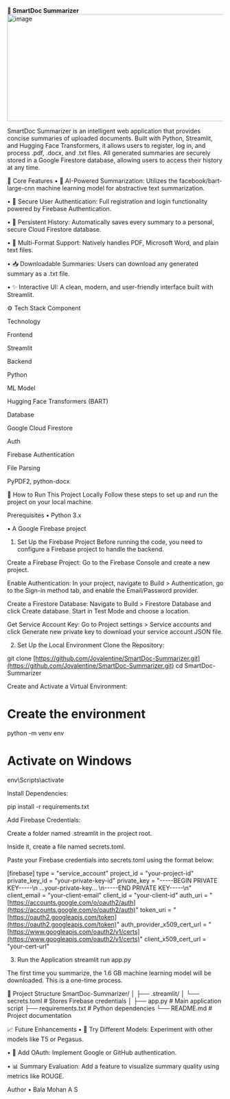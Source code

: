 **📄 SmartDoc Summarizer**
<img width="532" height="249" alt="image" src="https://github.com/user-attachments/assets/fe7d68f8-88f6-41ba-829f-8138e38d5dfa" />


SmartDoc Summarizer is an intelligent web application that provides concise summaries of uploaded documents. Built with Python, Streamlit, and Hugging Face Transformers, it allows users to register, log in, and process .pdf, .docx, and .txt files. All generated summaries are securely stored in a Google Firestore database, allowing users to access their history at any time.

🔧 Core Features
• 🤖 AI-Powered Summarization: Utilizes the facebook/bart-large-cnn machine learning model for abstractive text summarization.

• 🔐 Secure User Authentication: Full registration and login functionality powered by Firebase Authentication.

• 💾 Persistent History: Automatically saves every summary to a personal, secure Cloud Firestore database.

• 📄 Multi-Format Support: Natively handles PDF, Microsoft Word, and plain text files.

• 📥 Downloadable Summaries: Users can download any generated summary as a .txt file.

• ✨ Interactive UI: A clean, modern, and user-friendly interface built with Streamlit.

⚙️ Tech Stack
Component

Technology

Frontend

Streamlit

Backend

Python

ML Model

Hugging Face Transformers (BART)

Database

Google Cloud Firestore

Auth

Firebase Authentication

File Parsing

PyPDF2, python-docx

🚀 How to Run This Project Locally
Follow these steps to set up and run the project on your local machine.

Prerequisites
• Python 3.x

• A Google Firebase project

1. Set Up the Firebase Project
Before running the code, you need to configure a Firebase project to handle the backend.

Create a Firebase Project: Go to the Firebase Console and create a new project.

Enable Authentication: In your project, navigate to Build > Authentication, go to the Sign-in method tab, and enable the Email/Password provider.

Create a Firestore Database: Navigate to Build > Firestore Database and click Create database. Start in Test Mode and choose a location.

Get Service Account Key: Go to Project settings > Service accounts and click Generate new private key to download your service account JSON file.

2. Set Up the Local Environment
Clone the Repository:

git clone [https://github.com/Jovalentine/SmartDoc-Summarizer.git](https://github.com/Jovalentine/SmartDoc-Summarizer.git)
cd SmartDoc-Summarizer

Create and Activate a Virtual Environment:

# Create the environment
python -m venv env

# Activate on Windows
env\Scripts\activate

Install Dependencies:

pip install -r requirements.txt

Add Firebase Credentials:

Create a folder named .streamlit in the project root.

Inside it, create a file named secrets.toml.

Paste your Firebase credentials into secrets.toml using the format below:

[firebase]
type = "service_account"
project_id = "your-project-id"
private_key_id = "your-private-key-id"
private_key = "-----BEGIN PRIVATE KEY-----\n ...your-private-key... \n-----END PRIVATE KEY-----\n"
client_email = "your-client-email"
client_id = "your-client-id"
auth_uri = "[https://accounts.google.com/o/oauth2/auth](https://accounts.google.com/o/oauth2/auth)"
token_uri = "[https://oauth2.googleapis.com/token](https://oauth2.googleapis.com/token)"
auth_provider_x509_cert_url = "[https://www.googleapis.com/oauth2/v1/certs](https://www.googleapis.com/oauth2/v1/certs)"
client_x509_cert_url = "your-cert-url"

3. Run the Application
streamlit run app.py

The first time you summarize, the 1.6 GB machine learning model will be downloaded. This is a one-time process.

📂 Project Structure
SmartDoc-Summarizer/
│
├── .streamlit/
│   └── secrets.toml        # Stores Firebase credentials
│
├── app.py                  # Main application script
├── requirements.txt        # Python dependencies
└── README.md               # Project documentation

📈 Future Enhancements
• 🧠 Try Different Models: Experiment with other models like T5 or Pegasus.

• 🔐 Add OAuth: Implement Google or GitHub authentication.

• 📊 Summary Evaluation: Add a feature to visualize summary quality using metrics like ROUGE.

Author
• Bala Mohan A S
